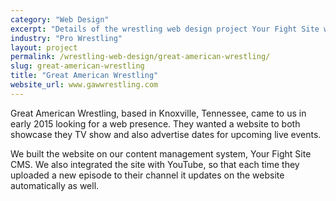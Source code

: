 ```yaml
---
category: "Web Design"
excerpt: "Details of the wrestling web design project Your Fight Site worked on with Great American Wrestling."
industry: "Pro Wrestling"
layout: project
permalink: /wrestling-web-design/great-american-wrestling/
slug: great-american-wrestling
title: "Great American Wrestling"
website_url: www.gawwrestling.com
---
```

<p>Great American Wrestling, based in Knoxville, Tennessee, came to us in early 2015 looking for a web presence.
  They wanted a website to both showcase they TV show and also advertise dates for upcoming live events.</p>
<p>We built the website on our content management system, Your Fight Site CMS.
  We also integrated the site with YouTube, so that each time they uploaded a new episode to their channel it updates on the website automatically as well.</p>
